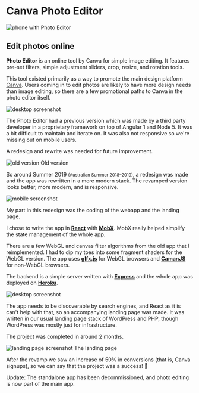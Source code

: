 <!--{
	"template": "work",
	"data": "projects_byid.canvaphotoeditor"
}-->


# Canva Photo Editor

<span class="d3d"><span class="mockup-phone">![phone with Photo Editor](../img/canvaphotoeditor_0.jpg)
<span class="phone-body"></span>
</span></span>

## Edit photos online

**Photo Editor** is an online tool by Canva for simple image editing. It features pre-set filters, simple adjustment sliders, crop, resize, and rotation tools.

This tool existed primarily as a way to promote the main design platform [Canva](https://www.canva.com). Users coming in to edit photos are likely to have more design needs than image editing, so there are a few promotional paths to Canva in the photo editor itself.

<span class="bleed">![desktop screenshot](../img/canvaphotoeditor_1.jpg)</span>

The Photo Editor had a previous version which was made by a third party developer in a proprietary framework on top of Angular 1 and Node 5. It was a bit difficult to maintain and iterate on. It was also not responsive so we're missing out on mobile users.

A redesign and rewrite was needed for future improvement.

<span class="bleed">![old version](../img/canvaphotoeditor_old.jpg)</span>
<span class="caption">Old version</span>

So around Summer 2019 <small>(Australian Summer 2018–2019)</small>, a redesign was made and the app was rewritten in a more modern stack. The revamped version looks better, more modern, and is responsive.

![mobile screenshot](../img/canvaphotoeditor_0.jpg)

My part in this redesign was the coding of the webapp and the landing page.

I chose to write the app in [**React**](https://reactjs.org/) with [**MobX**](https://mobx.js.org/). MobX really helped simplify the state management of the whole app.

There are a few WebGL and canvas filter algorithms from the old app that I reimplemented. I had to dip my toes into some fragment shaders for the WebGL version. The app uses [**glfx.js**](http://evanw.github.io/glfx.js/) for WebGL browsers and [**CamanJS**](http://camanjs.com/) for non-WebGL browsers.

The backend is a simple server written with [**Express**](https://expressjs.com/) and the whole app was deployed on [**Heroku**](https://www.heroku.com/).

<span class="bleed">![desktop screenshot](../img/canvaphotoeditor_2.jpg)</span>

The app needs to be discoverable by search engines, and React as it is can't help with that, so an accompanying landing page was made. It was written in our usual landing page stack of WordPress and PHP, though WordPress was mostly just for infrastructure.

The project was completed in around 2 months.

<span class="bleed">![landing page screenshot](../img/canvaphotoeditor_3.jpg)</span>
<span class="caption">The landing page</span>

After the revamp we saw an increase of 50% in conversions (that is, Canva signups), so we can say that the project was a success! 🎉

Update: The standalone app has been decommissioned, and photo editing is now part of the main app.
